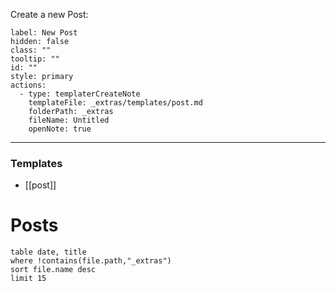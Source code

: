 Create a new Post:

```meta-bind-button
label: New Post
hidden: false
class: ""
tooltip: ""
id: ""
style: primary
actions:
  - type: templaterCreateNote
    templateFile: _extras/templates/post.md
    folderPath: _extras
    fileName: Untitled
    openNote: true
```

---
### Templates
- [[post]]

# Posts
```dataview
table date, title
where !contains(file.path,"_extras")
sort file.name desc
limit 15
```